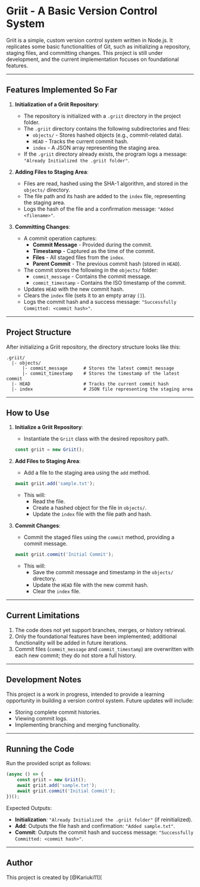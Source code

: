 # Griit - A Basic Version Control System

Griit is a simple, custom version control system written in Node.js. It replicates some basic functionalities of Git, such as initializing a repository, staging files, and committing changes. This project is still under development, and the current implementation focuses on foundational features.

---

## Features Implemented So Far

1. **Initialization of a Griit Repository**:
   - The repository is initialized with a `.griit` directory in the project folder.
   - The `.griit` directory contains the following subdirectories and files:
     - `objects/` - Stores hashed objects (e.g., commit-related data).
     - `HEAD` - Tracks the current commit hash.
     - `index` - A JSON array representing the staging area.
   - If the `.griit` directory already exists, the program logs a message:
     `"Already Initialized the .griit folder"`.

2. **Adding Files to Staging Area**:
   - Files are read, hashed using the SHA-1 algorithm, and stored in the `objects/` directory.
   - The file path and its hash are added to the `index` file, representing the staging area.
   - Logs the hash of the file and a confirmation message:
     `"Added <filename>"`.

3. **Committing Changes**:
   - A commit operation captures:
     - **Commit Message** - Provided during the commit.
     - **Timestamp** - Captured as the time of the commit.
     - **Files** - All staged files from the `index`.
     - **Parent Commit** - The previous commit hash (stored in `HEAD`).
   - The commit stores the following in the `objects/` folder:
     - `commit_message` - Contains the commit message.
     - `commit_timestamp` - Contains the ISO timestamp of the commit.
   - Updates `HEAD` with the new commit hash.
   - Clears the `index` file (sets it to an empty array `[]`).
   - Logs the commit hash and a success message:
     `"Successfully Committed: <commit hash>"`.

---

## Project Structure

After initializing a Griit repository, the directory structure looks like this:

```
.griit/
  |- objects/
      |- commit_message      # Stores the latest commit message
      |- commit_timestamp    # Stores the timestamp of the latest commit
  |- HEAD                    # Tracks the current commit hash
  |- index                   # JSON file representing the staging area
```

---

## How to Use

1. **Initialize a Griit Repository**:
   - Instantiate the `Griit` class with the desired repository path.
   ```javascript
   const griit = new Griit();
   ```

2. **Add Files to Staging Area**:
   - Add a file to the staging area using the `add` method.
   ```javascript
   await griit.add('sample.txt');
   ```
   - This will:
     - Read the file.
     - Create a hashed object for the file in `objects/`.
     - Update the `index` file with the file path and hash.

3. **Commit Changes**:
   - Commit the staged files using the `commit` method, providing a commit message.
   ```javascript
   await griit.commit('Initial Commit');
   ```
   - This will:
     - Save the commit message and timestamp in the `objects/` directory.
     - Update the `HEAD` file with the new commit hash.
     - Clear the `index` file.

---

## Current Limitations

1. The code does not yet support branches, merges, or history retrieval.
2. Only the foundational features have been implemented; additional functionality will be added in future iterations.
3. Commit files (`commit_message` and `commit_timestamp`) are overwritten with each new commit; they do not store a full history.

---

## Development Notes

This project is a work in progress, intended to provide a learning opportunity in building a version control system. Future updates will include:
- Storing complete commit histories.
- Viewing commit logs.
- Implementing branching and merging functionality.

---

## Running the Code

Run the provided script as follows:

```javascript
(async () => {
    const griit = new Griit();
    await griit.add('sample.txt');
    await griit.commit('Initial Commit');
})();
```

Expected Outputs:
- **Initialization**: `"Already Initialized the .griit folder"` (if reinitialized).
- **Add**: Outputs the file hash and confirmation: `"Added sample.txt"`.
- **Commit**: Outputs the commit hash and success message: `"Successfully Committed: <commit hash>"`.

---

## Author
This project is created by [@Kariuki11](